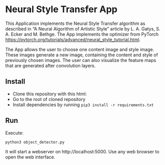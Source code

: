 # Neural Style Transfer App  

This Application implements the Neural Style Transfer algorithm as described in “A Neural Algorithm of Artistic
Style” article by L. A. Gatys, S. A. Ecker and M. Bethge. The App implements the optimizer from PyTorch https://pytorch.org/tutorials/advanced/neural_style_tutorial.html.

The App allows the user to choose one content image and style image. These images generate a new image, containing the content and style of previously chosen images. The user can also visualize the feature maps that are generated after convolution layers. 

## Install

* Clone this repository with this html: 
* Go to the root of cloned repository
* Install dependencies by running `pip3 install -r requirements.txt`

## Run

Execute:

```
python3 object_detector.py
```

It will start a webserver on http://localhost:5000. Use any web browser to open the web interface.
